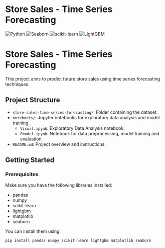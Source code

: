 # Store Sales - Time Series Forecasting

![Python](https://img.shields.io/badge/Python-3.11+-brightgreen)
![Seaborn](https://img.shields.io/badge/Seaborn-v0.13.2-blue)
![scikit-learn](https://img.shields.io/badge/scikit--learn-v1.5.1-yellow)
![LightGBM](https://img.shields.io/badge/LightGBM-v3.3.2-red)

# Store Sales - Time Series Forecasting

This project aims to predict future store sales using time series forecasting techniques.

## Project Structure

- `store-sales-time-series-forecasting/`: Folder containing the dataset.
- `notebooks/`: Jupyter notebooks for exploratory data analysis and model training.
  - `Visual.ipynb`: Exploratory Data Analysis notebook.
  - `Fmodel.ipynb`: Notebook for data preprocessing, model training and evaluation.
- `README.md`: Project overview and instructions.

## Getting Started

### Prerequisites

Make sure you have the following libraries installed:
- pandas
- numpy
- scikit-learn
- lightgbm
- matplotlib
- seaborn

You can install them using:
```bash
pip install pandas numpy scikit-learn lightgbm matplotlib seaborn
